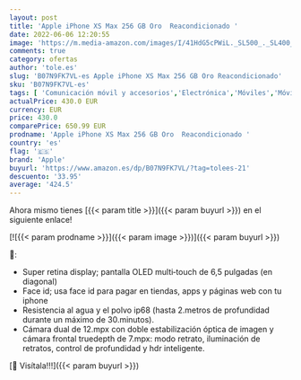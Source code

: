 ```yaml
---
layout: post
title: 'Apple iPhone XS Max 256 GB Oro  Reacondicionado '
date: 2022-06-06 12:20:55
image: 'https://m.media-amazon.com/images/I/41HdG5cPWiL._SL500_._SL400_.jpg'
comments: true
category: ofertas
author: 'tole.es'
slug: 'B07N9FK7VL-es Apple iPhone XS Max 256 GB Oro Reacondicionado'
sku: 'B07N9FK7VL-es'
tags: [ 'Comunicación móvil y accesorios','Electrónica','Móviles','Móviles y smartphones libres','apple','iphone','🇪🇸', ]
actualPrice: 430.0 EUR
currency: EUR
price: 430.0
comparePrice: 650.99 EUR
prodname: 'Apple iPhone XS Max 256 GB Oro  Reacondicionado '
country: 'es'
flag: '🇪🇸'
brand: 'Apple'
buyurl: 'https://www.amazon.es/dp/B07N9FK7VL/?tag=tolees-21'
descuento: '33.95'
average: '424.5'
---
```


Ahora mismo tienes [{{< param title >}}]({{< param buyurl >}}) en el siguiente enlace!

[![{{< param prodname >}}]({{< param image >}})]({{< param buyurl >}})

🔎:

- Super retina display; pantalla OLED multi‑touch de 6,5 pulgadas (en diagonal)
- Face id; usa face id para pagar en tiendas, apps y páginas web con tu iphone
- Resistencia al agua y el polvo ip68 (hasta 2.metros de profundidad durante un máximo de 30.minutos).
- Cámara dual de 12.mpx con doble estabilización óptica de imagen y cámara frontal truedepth de 7.mpx: modo retrato, iluminación de retratos, control de profundidad y hdr inteligente.

[🛒 Visítala!!!]({{< param buyurl >}})
